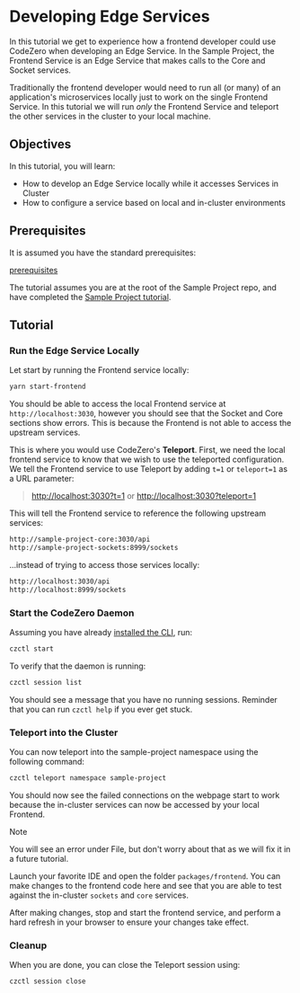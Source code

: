 # Developing Edge Services

In this tutorial we get to experience how a frontend developer could use CodeZero when developing an Edge Service.
In the Sample Project, the Frontend Service is an Edge Service that makes calls to the Core and Socket services.

Traditionally the frontend developer would need to run all (or many) of an application's microservices locally just to work on the single Frontend Service. In this tutorial we will run _only_ the Frontend Service and teleport the other services in the cluster to your local machine.

## Objectives

In this tutorial, you will learn:

- How to develop an Edge Service locally while it accesses Services in Cluster
- How to configure a service based on local and in-cluster environments

## Prerequisites

It is assumed you have the standard prerequisites:

[prerequisites](_fragments/prerequisites.md ":include")

The tutorial assumes you are at the root of the Sample Project repo, and have completed the [Sample Project tutorial](/sample-project.md).

## Tutorial

### Run the Edge Service Locally

Let start by running the Frontend service locally:

```bash
yarn start-frontend
```

You should be able to access the local Frontend service at `http://localhost:3030`, however you should see that the Socket and Core sections show errors. This is because the Frontend is not able to access the upstream services.

This is where you would use CodeZero's **Teleport**. First, we need the local frontend service to know that we wish to use the teleported configuration. We tell the Frontend service to use Teleport by adding `t=1` or `teleport=1` as a URL parameter:

> [http://localhost:3030?t=1](http://localhost:3030?t=1)
> or
> [http://localhost:3030?teleport=1](http://localhost:3030?teleport=1)

This will tell the Frontend service to reference the following upstream services:

```bash
http://sample-project-core:3030/api
http://sample-project-sockets:8999/sockets
```

...instead of trying to access those services locally:

```bash
http://localhost:3030/api
http://localhost:8999/sockets
```

### Start the CodeZero Daemon

Assuming you have already [installed the CLI](/guides/installing.md), run:

```bash
czctl start
```

To verify that the daemon is running:

```bash
czctl session list
```

You should see a message that you have no running sessions. Reminder that you can run `czctl help` if you ever get stuck.

### Teleport into the Cluster

You can now teleport into the sample-project namespace using the following command:

```bash
czctl teleport namespace sample-project
```

You should now see the failed connections on the webpage start to work because the in-cluster services can now be accessed by your local Frontend.

> [!Note]
> You will see an error under File, but don't worry about that as we will fix it in a future tutorial.

Launch your favorite IDE and open the folder `packages/frontend`. You can make changes to the frontend code here and see that you are able to test against the in-cluster `sockets` and `core` services.

After making changes, stop and start the frontend service, and perform a hard refresh in your browser to ensure your changes take effect.

### Cleanup

When you are done, you can close the Teleport session using:

```bash
czctl session close
```
